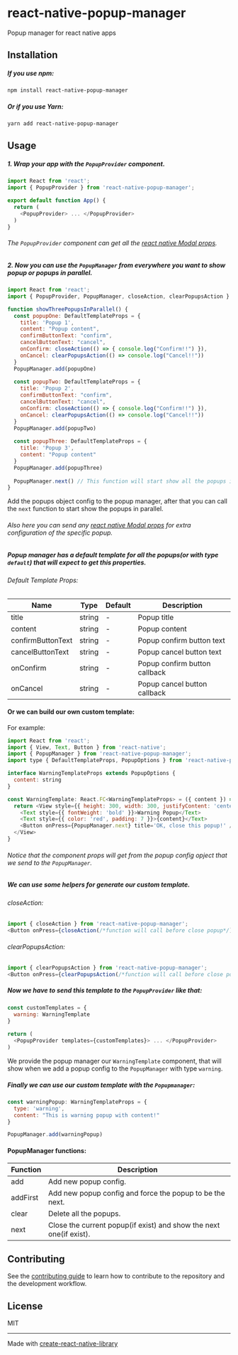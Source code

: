 # react-native-popup-manager
Popup manager for react native apps
## Installation

##### If you use npm:
```sh
npm install react-native-popup-manager
```
##### Or if you use Yarn:
```sh
yarn add react-native-popup-manager
```
## Usage
##### 1. Wrap your app with the `PopupProvider` component.
```js
import React from 'react';
import { PopupProvider } from 'react-native-popup-manager';

export default function App() {
  return ( 
	<PopupProvider> ... </PopupProvider>
  )
}
```

###### The `PopupProvider` component can get all the [react native Modal props](https://reactnative.dev/docs/modal#onshow).

##### 2. Now you can use the `PopupManager` from everywhere you want to show popup or popups in parallel.
```js
import React from 'react';
import { PopupProvider, PopupManager, closeAction, clearPopupsAction } from 'react-native-popup-manager';

function showThreePopupsInParallel() {
  const popupOne: DefaultTemplateProps = {
	title: 'Popup 1',
	content: "Popup content",
	confirmButtonText: "confirm",
	cancelButtonText: "cancel",
	onConfirm: closeAction(() => { console.log("Confirm!!") }),
	onCancel: clearPopupsAction(() => console.log("Cancel!!"))
  }
  PopupManager.add(popupOne)
		
  const popupTwo: DefaultTemplateProps = {
	title: 'Popup 2',
	confirmButtonText: "confirm",
	cancelButtonText: "cancel",
	onConfirm: closeAction(() => { console.log("Confirm!!") }),
	onCancel: clearPopupsAction(() => console.log("Cancel!!"))
  }
  PopupManager.add(popupTwo)
		
  const popupThree: DefaultTemplateProps = {
	title: 'Popup 3',
	content: "Popup content"
  }
  PopupManager.add(popupThree)
		
  PopupManager.next() // This function will start show all the popups in parallel.
}
```
Add the popups object config to the popup manager, 
after that you can call the `next` function to start show the popups in parallel.

###### Also here you can send any [react native Modal props](https://reactnative.dev/docs/modal#onshow) for extra configuration of the specific popup.

##### Popup manager has a default template for all the popups(or with type `default`) that will expect to get this properties.
###### Default Template Props:
| Name | Type | Default | Description |
| -------------------------------- | -------------------- | ------------------------------ | ------------------------------------------------------------------------------------------------------------------------------------------ |
| title | string | - | Popup title
| content | string | - | Popup content
| confirmButtonText | string | - | Popup confirm button text
| cancelButtonText | string | - | Popup cancel button text
| onConfirm | string | - | Popup confirm button callback
| onCancel | string | - | Popup cancel button callback

#### Or we can build our own custom template:
For example:
```js
import React from 'react';
import { View, Text, Button } from 'react-native';
import { PopupManager } from 'react-native-popup-manager';
import type { DefaultTemplateProps, PopupOptions } from 'react-native-popup-manager/@types';

interface WarningTemplateProps extends PopupOptions {
  content: string
}

const WarningTemplate: React.FC<WarningTemplateProps> = ({ content }) => {
  return <View style={{ height: 300, width: 300, justifyContent: 'center', alignItems: 'center', backgroundColor: 'white' }}>
    <Text style={{ fontWeight: 'bold' }}>Warning Popup</Text>
    <Text style={{ color: 'red', padding: 7 }}>{content}</Text>
    <Button onPress={PopupManager.next} title='OK, close this popup!' />
  </View>
}
```
###### Notice that the component props will get from the popup config opject that we send to the `PopupManager`.

##### We can use some helpers for generate our custom template.
###### closeAction:
```js
import { closeAction } from 'react-native-popup-manager';
<Button onPress={closeAction(/*function will call before close popup*/)} title='close button' />
```
###### clearPopupsAction:
```js
import { clearPopupsAction } from 'react-native-popup-manager';
<Button onPress={clearPopupsAction(/*function will call before close popup*/)} title='clear popups button' />
```

##### Now we have to send this template to the `PopupProvider` like that:
```js
const customTemplates = {
  warning: WarningTemplate
}
  
return (
  <PopupProvider templates={customTemplates}> ... </PopupProvider>
)
```
We provide the popup manager our `WarningTemplate` component, that will show when we add a popup config to the `PopupManager` with type `warning`.
##### Finally we can use our custom template with the `Popupmanager`:
```js
const warningPopup: WarningTemplateProps = {
  type: 'warning',
  content: "This is warning popup with content!"
}

PopupManager.add(warningPopup)
```

#### PopupManager functions:
| Function | Description |
| -------------------------------- | --------------------------------------------------------------------------------- |
| add | Add new popup config.
| addFirst | Add new popup config and force the popup to be the next.
| clear | Delete all the popups.
| next | Close the current popup(if exist) and show the next one(if exist).

## Contributing

See the [contributing guide](CONTRIBUTING.md) to learn how to contribute to the repository and the development workflow.

## License

MIT

---

Made with [create-react-native-library](https://github.com/callstack/react-native-builder-bob)
